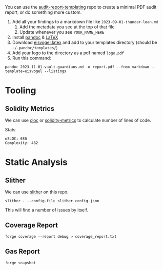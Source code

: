 You can use the [audit-report-templating](https://github.com/Cyfrin/audit-report-templating) repo to create a minimal PDF audit report, or do something more custom. 

1. Add all your findings to a markdown file like `2023-09-01-thunder-loan.md`
   1. Add the metadata you see at the top of that file
   2. Update whenever you see `YOUR_NAME_HERE`
2. Install [pandoc](https://pandoc.org/installing.html) & [LaTeX](https://www.latex-project.org/get/)
3. Download [eisvogel.latex](https://github.com/Cyfrin/audit-report-templating/blob/main/eisvogel.latex) and add to your templates directory (should be `~/.pandoc/templates/`)
4. Add your logo to the directory as a pdf named `logo.pdf`
5. Run this command:
```
pandoc 2023-11-01-vault-guardians.md -o report.pdf --from markdown --template=eisvogel --listings
```

# Tooling

## Solidity Metrics

We can use [cloc](https://www.geeksforgeeks.org/cloc-count-number-of-lines-of-code-in-file/) or [solidity-metrics](https://marketplace.visualstudio.com/items?itemName=tintinweb.solidity-metrics) to calculate number of lines of code. 

Stats:
```
nSLOC: 686
Complexity: 432
```

# Static Analysis

## Slither

We can use [slither](https://github.com/crytic/slither) on this repo. 

```
slither . --config-file slither.config.json
```

This will find a number of issues by itself. 

## Coverage Report

```
forge coverage --report debug > coverage_report.txt
```

## Gas Report

```
forge snapshot
```
